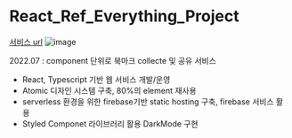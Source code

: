 # React_Ref_Everything_Project
[서비스 url](https://ref-evething-project.firebaseapp.com/)
![image](https://user-images.githubusercontent.com/94066263/189062238-3ac1591d-a72b-425a-a04e-bfcec4250f0e.png)

2022.07 : component 단위로 북마크 collecte 및 공유 서비스

- React, Typescript 기반 웹 서비스 개발/운영
- Atomic 디자인 시스템 구축, 80%의 element 재사용
- serverless 환경을 위한 firebase기반 static hosting 구축, firebase 서비스 활용
- Styled Componet 라이브러리 활용 DarkMode 구현
